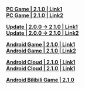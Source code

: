 **[PC Game | 2.1.0 | Link1](https://autopatchcn.bhsr.com/client/cn/20240315111623_TbwRoPayP3dE1p79/PC/StarRail_2.1.0.zip)**  
**[PC Game | 2.1.0 | Link2](https://bhrpg-prod.oss-accelerate.aliyuncs.com/client/cn/20240315111623_TbwRoPayP3dE1p79/PC/StarRail_2.1.0.zip)**  

**[Update | 2.0.0 -> 2.1.0 | Link1 ](https://autopatchcn.bhsr.com/client/hkrpg_cn/33/game_2.0.0_2.1.0_hdiff_KjPUTRqDO6ZWGeyp.zip)**   
**[Update | 2.0.0 -> 2.1.0 | Link2 ](https://bhrpg-prod.oss-accelerate.aliyuncs.com/client/hkrpg_cn/33/game_2.0.0_2.1.0_hdiff_KjPUTRqDO6ZWGeyp.zip)**

**[Android Game | 2.1.0 | Link1](https://autopatchcn.bhsr.com/client/cn/20240323143802_CczdNHKo8H8ZpOD8/gw/StarRail_2.1.0.apk)**  
**[Android Game | 2.1.0 | Link2](https://bhrpg-prod.oss-accelerate.aliyuncs.com/client/cn/20240323143802_CczdNHKo8H8ZpOD8/gw/StarRail_2.1.0.apk)**  

**[Android Cloud | 2.1.0 | Link1](https://autopatchcn.bhsr.com/client/cn/20240229152701_gnuRblrdK1seZwHi/gw_An_C/StarRailCloud_2.1.0.apk)**  
**[Android Cloud | 2.1.0 | Link1](https://bhrpg-prod.oss-accelerate.aliyuncs.com/client/cn/20240229152701_gnuRblrdK1seZwHi/gw_An_C/StarRailCloud_2.1.0.apk)**

**[Android Bilibili Game | 2.1.0](https://pkg.biligame.com/games/bhxqtd_2.1.0_0325_20240325_103130_67b54.apk)**  